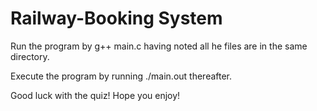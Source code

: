 # Railway-Booking System

Run the program by g++ main.c having noted all he files are in the same directory.

Execute the program by running ./main.out thereafter. 

Good luck with the quiz! Hope you enjoy!
